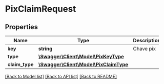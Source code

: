 # PixClaimRequest

## Properties
Name | Type | Description | Notes
------------ | ------------- | ------------- | -------------
**key** | **string** | Chave pix | [optional] 
**type** | [**\Swagger\Client\Model\PixKeyType**](PixKeyType.md) |  | [optional] 
**claim_type** | [**\Swagger\Client\Model\PixClaimType**](PixClaimType.md) |  | [optional] 

[[Back to Model list]](../../README.md#documentation-for-models) [[Back to API list]](../../README.md#documentation-for-api-endpoints) [[Back to README]](../../README.md)

